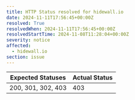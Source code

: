 ```yaml
---
title: HTTP Status resolved for hidewall.io
date: 2024-11-11T17:56:45+00:00Z
resolved: True
resolvedWhen: 2024-11-11T17:56:45+00:00Z
resolvedStartTime: 2024-11-08T11:28:04+00:00Z
severity: notice
affected:
  - hidewall.io
section: issue
---
```


| Expected Statuses | Actual Status  |
|-------------------|----------------|
| 200, 301, 302, 403 | 403 |
